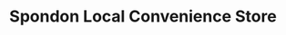 ---
title: "Spondon Local Convenience Store"
url: /derby/spondon-local-convenience-store/
shop: Lebensmittel
---
